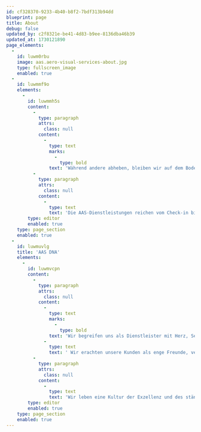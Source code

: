 ```yaml
---
id: cf328370-9233-4b40-b8f2-7bdf313b94dd
blueprint: page
title: About
debug: false
updated_by: c2f8321e-be41-4d83-b9ee-8136dba46b39
updated_at: 1730121890
page_elements:
  -
    id: luwm0rbu
    image: aas.aero-visual-services-about.jpg
    type: fullscreen_image
    enabled: true
  -
    id: luwmmf9o
    elements:
      -
        id: luwmmh5s
        content:
          -
            type: paragraph
            attrs:
              class: null
            content:
              -
                type: text
                marks:
                  -
                    type: bold
                text: 'Während andere abheben, bleiben wir auf dem Boden – und sorgen dafür, dass dort alles reibungslos und effizient abläuft.'
          -
            type: paragraph
            attrs:
              class: null
            content:
              -
                type: text
                text: 'Die AAS-Dienstleistungen reichen vom Check-in bis zum Pushback: Fluggastabfertigung inklusive Administration und Überwachung, Gepäckabfertigung von A bis Z sowie Vorfelddienste wie Be- und Entladung oder Beförderung von Passagieren und Fracht. Unser Ziel ist es, die Bedürfnisse der Airlines flexibel und effizient zu erfüllen, mit vollster Rücksicht auf die jeweilige Firmenkultur, mit viel Drive und Enthusiasmus.'
        type: editor
        enabled: true
    type: page_section
    enabled: true
  -
    id: luwmuvlg
    title: 'AAS DNA'
    elements:
      -
        id: luwmvcpn
        content:
          -
            type: paragraph
            attrs:
              class: null
            content:
              -
                type: text
                marks:
                  -
                    type: bold
                text: 'Wir begreifen uns als Dienstleister mit Herz, Seele und Sinn für Humor.'
              -
                type: text
                text: ' Wir erachten unsere Kunden als enge Freunde, verstehen unsere Arbeit als Teamwork und unser Team daher als essenziell. Jede unserer Stationen funktioniert als selbstständiger Satellit – und ist gleichzeitig Teil der grossen AAS-Familie. Wir glauben an flache Hierarchien und bieten jeder Mitarbeiterin und jedem Mitarbeiter die Chance, sich in unserem Unternehmen einzubringen und weiterzuentwickeln. «Empowerment» ist für uns nicht einfach ein Kraftwort, sondern eine täglich gelebte Verpflichtung: Jede und jeder wird angehört, alle Mitarbeitenden sollen ihr ganzes Potential entfalten können.'
          -
            type: paragraph
            attrs:
              class: null
            content:
              -
                type: text
                text: 'Wir leben eine Kultur der Exzellenz und des ständigen Dialogs, angetrieben von dem Willen, die verstaubte Ground-Handling-Welt neu zu denken und mit unseren Werten zu füllen. Dabei wollen wir die Abläufe und Methoden immer wieder hinterfragen und, wo möglich, weiterentwickeln und verbessern. Die Entwicklung weiterer Geschäftsfelder ausserhalb des Ground Handlings (bislang u.a. Shair, AAS Technics, Didit) ist ein Teil dieses andauernden Prozesses.'
        type: editor
        enabled: true
    type: page_section
    enabled: true
---
```

